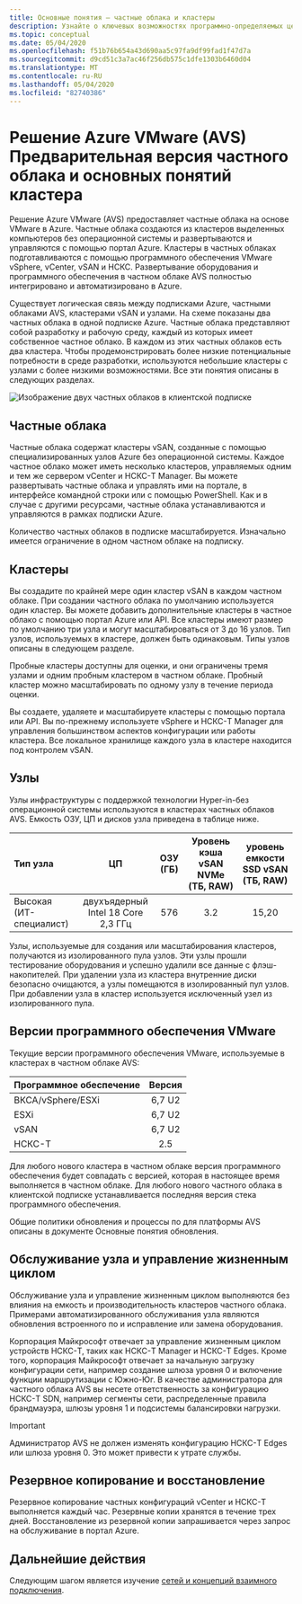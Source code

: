 ```yaml
---
title: Основные понятия — частные облака и кластеры
description: Узнайте о ключевых возможностях программно-определяемых центров обработки данных Azure VMware и кластеров vSphere в решении VMware в Azure с помощью VMware.
ms.topic: conceptual
ms.date: 05/04/2020
ms.openlocfilehash: f51b76b654a43d690aa5c97fa9df99fad1f47d7a
ms.sourcegitcommit: d9cd51c3a7ac46f256db575c1dfe1303b6460d04
ms.translationtype: MT
ms.contentlocale: ru-RU
ms.lasthandoff: 05/04/2020
ms.locfileid: "82740386"
---
```

# <a name="azure-vmware-solution-avs-preview-private-cloud-and-cluster-concepts"></a>Решение Azure VMware (AVS) Предварительная версия частного облака и основных понятий кластера

Решение Azure VMware (AVS) предоставляет частные облака на основе VMware в Azure. Частные облака создаются из кластеров выделенных компьютеров без операционной системы и развертываются и управляются с помощью портал Azure. Кластеры в частных облаках подготавливаются с помощью программного обеспечения VMware vSphere, vCenter, vSAN и НСКС. Развертывание оборудования и программного обеспечения в частном облаке AVS полностью интегрировано и автоматизировано в Azure.

Существует логическая связь между подписками Azure, частными облаками AVS, кластерами vSAN и узлами. На схеме показаны два частных облака в одной подписке Azure. Частные облака представляют собой разработку и рабочую среду, каждый из которых имеет собственное частное облако. В каждом из этих частных облаков есть два кластера. Чтобы продемонстрировать более низкие потенциальные потребности в среде разработки, используются небольшие кластеры с узлами с более низкими возможностями. Все эти понятия описаны в следующих разделах.

![Изображение двух частных облаков в клиентской подписке](./media/hosts-clusters-private-clouds-final.png)

## <a name="private-clouds"></a>Частные облака

Частные облака содержат кластеры vSAN, созданные с помощью специализированных узлов Azure без операционной системы. Каждое частное облако может иметь несколько кластеров, управляемых одним и тем же сервером vCenter и НСКС-T Manager. Вы можете развертывать частные облака и управлять ими на портале, в интерфейсе командной строки или с помощью PowerShell. Как и в случае с другими ресурсами, частные облака устанавливаются и управляются в рамках подписки Azure.

Количество частных облаков в подписке масштабируется. Изначально имеется ограничение в одном частном облаке на подписку.

## <a name="clusters"></a>Кластеры

Вы создадите по крайней мере один кластер vSAN в каждом частном облаке. При создании частного облака по умолчанию используется один кластер. Вы можете добавить дополнительные кластеры в частное облако с помощью портал Azure или API. Все кластеры имеют размер по умолчанию три узла и могут масштабироваться от 3 до 16 узлов. Тип узлов, используемых в кластере, должен быть одинаковым. Типы узлов описаны в следующем разделе.

Пробные кластеры доступны для оценки, и они ограничены тремя узлами и одним пробным кластером в частном облаке. Пробный кластер можно масштабировать по одному узлу в течение периода оценки.

Вы создаете, удаляете и масштабируете кластеры с помощью портала или API. Вы по-прежнему используете vSphere и НСКС-T Manager для управления большинством аспектов конфигурации или работы кластера. Все локальное хранилище каждого узла в кластере находится под контролем vSAN.

## <a name="hosts"></a>Узлы

Узлы инфраструктуры с поддержкой технологии Hyper-in-без операционной системы используются в кластерах частных облаков AVS. Емкость ОЗУ, ЦП и дисков узла приведена в таблице ниже. 

| Тип узла              |             ЦП             |   ОЗУ (ГБ)   |  Уровень кэша vSAN NVMe (ТБ, RAW)  |  уровень емкости SSD vSAN (ТБ, RAW)  |
| :---                   |            :---:            |    :---:     |               :---:              |                :---:               |
| Высокая (ИТ-специалист)          |  двухъядерный Intel 18 Core 2,3 ГГц  |     576      |                3.2               |                15,20               |

Узлы, используемые для создания или масштабирования кластеров, получаются из изолированного пула узлов. Эти узлы прошли тестирование оборудования и успешно удалили все данные с флэш-накопителей. При удалении узла из кластера внутренние диски безопасно очищаются, а узлы помещаются в изолированный пул узлов. При добавлении узла в кластер используется исключенный узел из изолированного пула.

## <a name="vmware-software-versions"></a>Версии программного обеспечения VMware

Текущие версии программного обеспечения VMware, используемые в кластерах в частном облаке AVS:

| Программное обеспечение              |    Версия   |
| :---                  |     :---:    |
| ВКСА/vSphere/ESXi |    6,7 U2    | 
| ESXi                  |    6,7 U2    | 
| vSAN                  |    6,7 U2    |
| НСКС-T                 |      2.5     |

Для любого нового кластера в частном облаке версия программного обеспечения будет совпадать с версией, которая в настоящее время выполняется в частном облаке. Для любого нового частного облака в клиентской подписке устанавливается последняя версия стека программного обеспечения.

Общие политики обновления и процессы по для платформы AVS описаны в документе Основные понятия обновления.

## <a name="host-maintenance-and-lifecycle-management"></a>Обслуживание узла и управление жизненным циклом

Обслуживание узла и управление жизненным циклом выполняются без влияния на емкость и производительность кластеров частного облака. Примерами автоматизированного обслуживания узла являются обновления встроенного по и исправление или замена оборудования.

Корпорация Майкрософт отвечает за управление жизненным циклом устройств НСКС-T, таких как НСКС-T Manager и НСКС-T Edges. Кроме того, корпорация Майкрософт отвечает за начальную загрузку конфигурации сети, например создание шлюза уровня 0 и включение функции маршрутизации с Южно-Юг. В качестве администратора для частного облака AVS вы несете ответственность за конфигурацию НСКС-T SDN, например сегменты сети, распределенные правила брандмауэра, шлюзы уровня 1 и подсистемы балансировки нагрузки.

> [!IMPORTANT]
> Администратор AVS не должен изменять конфигурацию НСКС-T Edges или шлюза уровня 0. Это может привести к утрате службы.

## <a name="backup-and-restoration"></a>Резервное копирование и восстановление

Резервное копирование частных конфигураций vCenter и НСКС-T выполняется каждый час. Резервные копии хранятся в течение трех дней. Восстановление из резервной копии запрашивается через запрос на обслуживание в портал Azure.

## <a name="next-steps"></a>Дальнейшие действия

Следующим шагом является изучение [сетей и концепций взаимного подключения](concepts-networking.md).

<!-- LINKS - internal -->

<!-- LINKS - external-->
[VCSA versions]: https://kb.vmware.com/s/article/2143838
[ESXi versions]: https://kb.vmware.com/s/article/2143832
[vSAN versions]: https://kb.vmware.com/s/article/2150753


